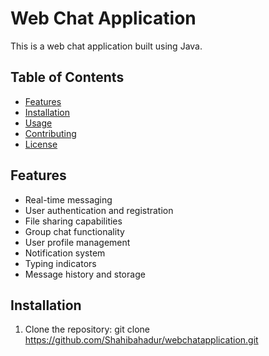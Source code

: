# Web Chat Application

This is a web chat application built using Java.

## Table of Contents
- [Features](#features)
- [Installation](#installation)
- [Usage](#usage)
- [Contributing](#contributing)
- [License](#license)

## Features
- Real-time messaging
- User authentication and registration
- File sharing capabilities
- Group chat functionality
- User profile management
- Notification system
- Typing indicators
- Message history and storage

## Installation
1. Clone the repository:
   git clone https://github.com/Shahibahadur/webchatapplication.git

